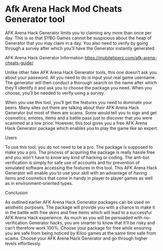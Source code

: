 # Afk Arena Hack Mod Cheats Generator tool

AFK Arena Hack Generator limits you to claiming any more than once per day. This is so that SYBO Games cannot be suspicious about the heap of Generator that you may claim in a day. You also need to verify by going through a survey after which you’ll have the Generator instantly generated.

AFK Arena Hack Generator Information https://mobiletiperz.com/afk-arena-cheats-guide/

Unlike other fake AFK Arena Hack Generator tools, this one doesn’t ask you about your password. All you need to do is input your real game username. The generator will then conduct a thorough search on the name after which they’ll identify it and ask you to choose the package you need. When you choose, you’ll be needed to verify using a survey.

When you use this tool, you’ll get the features you need to dominate your peers. Many sites out there are talking about their AFK Arena Hack Generator but most of them are scams. Some would tell you to sign and get cosmetics, emotes, items and a battle pass just to discover that you were scammed at a low price. However, this tool gives you a free AFK Arena Hack Generator package which enables you to play the game like an expert.

Users

To use this tool, you do not need to be a pro. The package is supposed to make you a pro. The process of acquiring the package is really hassle free and you won't have to know any kind of hacking or coding. The anti-bot verification is simply for safe use of accounts and for prevention of simulated software accessing the features in this tool. This AFK Arena Hack Generator will enable you to use your skill with an advantage of having items and cosmetics that come in handy in player to player games as well as in environment-oriented types.

Conclusion

As outlined earlier AFK Arena Hack Generator packages can be used on aesthetic purposes. The package will provide you with a chance to make it in the battle with free skins and free items which will lead to a successful AFK Arena Hack experience. As much as you will be persuaded with no-verification Generator hacks, you are smarter to know that it’ll be risky and can’t therefore work 100%. Choose your package for free while ensuring you are safe from being noticed by Kiloo games at the same time safe from scams. Choose your AFK Arena Hack Generator and go through higher levels effortlessly.
